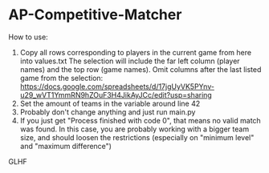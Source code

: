 # AP-Competitive-Matcher

How to use:

1. Copy all rows corresponding to players in the current game from here into values.txt The selection will include the far left column (player names) and the top row (game names).  Omit columns after the last listed game from the selection: https://docs.google.com/spreadsheets/d/17jgUyVK5PYnv-u29_wVT1YmmRN9hZOuF3H4JikAyJCc/edit?usp=sharing
2. Set the amount of teams in the variable around line 42
3. Probably don't change anything and just run main.py
4. If you just get "Process finished with code 0", that means no valid match was found. In this case, you are probably working with a bigger team size, and should loosen the restrictions (especially on "minimum level" and "maximum difference")

GLHF
